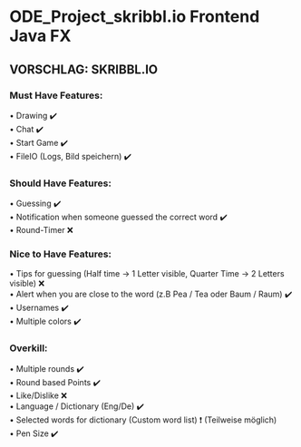 # ODE_Project_skribbl.io Frontend Java FX

## VORSCHLAG: SKRIBBL.IO

### Must Have Features:<br>
•	Drawing :heavy_check_mark:<br>
•	Chat :heavy_check_mark:<br>
•	Start Game :heavy_check_mark:<br>
•	FileIO (Logs, Bild speichern) :heavy_check_mark:<br>
### Should Have Features:<br>
•	Guessing :heavy_check_mark:<br>
•	Notification when someone guessed the correct word :heavy_check_mark:<br>
•	Round-Timer :x:<br>
### Nice to Have Features:<br>
•	Tips for guessing (Half time -> 1 Letter visible, Quarter Time -> 2 Letters visible) :x:<br>
•	Alert when you are close to the word (z.B Pea / Tea oder Baum / Raum) :heavy_check_mark:<br>
•	Usernames :heavy_check_mark:<br>
•	Multiple colors :heavy_check_mark:<br>
### Overkill:<br>
•	Multiple rounds :heavy_check_mark:<br>
•	Round based Points :heavy_check_mark:<br>
•	Like/Dislike :x:<br>
•	Language / Dictionary (Eng/De) :heavy_check_mark:<br>
•	Selected words for dictionary (Custom word list) :heavy_exclamation_mark: (Teilweise möglich)<br> 
•	Pen Size :heavy_check_mark:<br>
